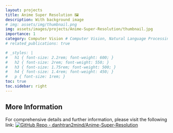 ```yaml
---
layout: projects
title: Anime Super Resolution 🖼️
description: With background image
# img: assets/img/thumbnail.png
img: assets/images/projects/Anime-Super-Resolution/thumbnail.jpg
importance: 1
category: Computer Vision # Computer Vision, Natural Language Processing, Audio, Reinforcement Learning, Tabular
# related_publications: true

# _styles: |
#   h1 { font-size: 2.2rem; font-weight: 600; }
#   h2 { font-size: 2rem; font-weight: 550; }
#   h3 { font-size: 1.75rem; font-weight: 500; }
#   h4 { font-size: 1.4rem; font-weight: 450; }
#   p { font-size: 1rem; }
toc: true
toc.sidebar: right
---
```

<!--
<style>
    h1 {
      font-size: 2.2rem;
      font-weight: 600;
    }
    h2 {
      font-size: 2rem;
      font-weight: 550;
    }
    h3 {
      font-size: 1.75rem;
      font-weight: 500;
    }
    h4 {
      font-size: 1.4rem;
      font-weight: 450;
    }
    p {
      font-size: 1rem;
    }
  </style>
-->
<!-- Include marked.js for Markdown parsing -->
<script src="https://cdn.jsdelivr.net/npm/marked/marked.min.js"></script>

<!-- Container for README content -->
<div id="readme-content"></div>

<script>
// Define URLs
const baseUrl = 'https://github.com/danhtran2mind/Anime-Super-Resolution/blob/main/';
const imgUrl = 'https://raw.githubusercontent.com/danhtran2mind/Anime-Super-Resolution/main/';
const repoUrl = 'https://raw.githubusercontent.com/danhtran2mind/Anime-Super-Resolution/';
const branch = 'main'; // Try 'main' first, fallback to 'master'
let readmeUrl = `${repoUrl}${branch}/README.md`;

// Function to replace relative paths with absolute paths
function replaceRelativePaths(content, baseUrl, imgUrl) {
  const normalizedBaseUrl = baseUrl.endsWith('/') ? baseUrl : `${baseUrl}/`;
  const normalizedImgUrl = imgUrl.endsWith('/') ? imgUrl : `${imgUrl}/`;
  let updatedContent = content
    // Replace relative Markdown links (e.g., [text](path))
    .replace(/\[([^\]]*)\]\((?!http)([^)]+)\)/g, (match, text, path) => {
      const cleanPath = path.replace(/^\.\//, '').replace(/^\//, '');
      return `[${text}](${normalizedBaseUrl}${cleanPath})`;
    })
    // Replace relative image paths in Markdown syntax (e.g., ![alt](path))
    .replace(/!\[(.*?)\]\((?!http)(.*?)\)/g, (match, alt, path) => {
      const cleanPath = path.replace(/^\.\//, '').replace(/^\//, '');
      return `![${alt}](${normalizedImgUrl}${cleanPath})`;
    })
    // Replace relative paths in HTML <img> tags (e.g., <img src="path">)
    .replace(/<img src="(?!http)([^"]+)"/g, (match, path) => {
      const cleanPath = path.replace(/^\.\//, '').replace(/^\//, '');
      return `<img src="${normalizedImgUrl}${cleanPath}"`;
    })
    // Replace relative paths in HTML <a> tags (e.g., <a href="path">)
    .replace(/<a href="(?!http)([^"]+)"/g, (match, path) => {
      const cleanPath = path.replace(/^\.\//, '').replace(/^\//, '');
      return `<a href="${normalizedBaseUrl}${cleanPath}"`;
    });
  return updatedContent;
}

// Function to fetch README with fallback to 'master' branch
function fetchReadme() {
  fetch(readmeUrl)
    .then(response => {
      console.log('Fetching README from:', readmeUrl);
      if (!response.ok) {
        if (response.status === 404 && branch === 'main') {
          console.warn(`README not found on 'main' branch, trying 'master' branch...`);
          readmeUrl = `${repoUrl}master/README.md`;
          return fetch(readmeUrl);
        }
        throw new Error(`Fetch failed with status ${response.status} (${response.statusText})`);
      }
      return response.text();
    })
    .then(data => {
      if (!data) throw new Error('Empty README content');
      const absoluteData = replaceRelativePaths(data, baseUrl, imgUrl);
      const markdownHtml = marked.parse(absoluteData);
      const readmeContentDiv = document.getElementById('readme-content');
      readmeContentDiv.innerHTML = markdownHtml;
      // Add style to all img tags in readme-content
      const images = readmeContentDiv.getElementsByTagName('img');
      for (let img of images) {
        img.setAttribute('style', 'max-width: 60rem !important; height: auto !important;');
      }
    })
    .catch(error => {
      console.error('Error fetching README:', error);
      document.getElementById('readme-content').innerHTML = `
        <p>Error loading README content: ${error.message}</p>
        <p>Please verify the repository and branch name at <a href="https://github.com/danhtran2mind/Anime-Super-Resolution">GitHub</a>.</p>
        <p>Check if README.md exists in the 'main' or 'master' branch.</p>
      `;
    });
}

// Execute fetch
fetchReadme();
</script>

## More Information

For comprehensive details and further information, please visit the following link: [![GitHub Repo - danhtran2mind/Anime-Super-Resolution](https://img.shields.io/badge/GitHub_Repo-danhtran2mind%2FAnime--Super--Resolution-blue?logo=github)](https://github.com/danhtran2mind/Anime-Super-Resolution/blob/main/README.md)